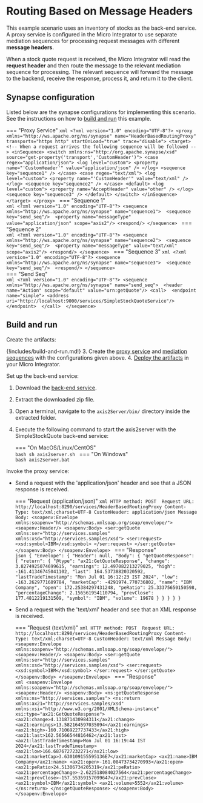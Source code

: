 # Routing Based on Message Headers

This example scenario uses an inventory of stocks as the back-end service. A proxy service is configured in the Micro Integrator to use separate mediation sequences for processing request messages with different **message headers**. 

When a stock quote request is received, the Micro Integrator will read the **request header** and then route the message to the relevant mediation sequence for processing. The relevant sequence will forward the message to the backend, receive the response, process it, and return it to the client.
    
## Synapse configuration
    
Listed below are the synapse configurations for implementing this scenario. See the instructions on how to [build and run](#build-and-run) this example.

=== "Proxy Service"
    ```xml
    <?xml version="1.0" encoding="UTF-8"?>
    <proxy xmlns="http://ws.apache.org/ns/synapse" name="HeaderBasedRoutingProxy" transports="https http" startOnLoad="true" trace="disable">
       <target>
          <!-- When a request arrives the following sequence will be followed -->
          <inSequence>
             <switch xmlns:ns="http://org.apache.synapse/xsd" source="get-property('transport','CustomHeader')">
                <case regex="application/json">
                   <log level="custom">
                      <property name="'CustomHeader'" value="application/json" />
                   </log>
                   <sequence key="sequence1" />
                </case>
                <case regex="text/xml">
                   <log level="custom">
                      <property name="'CustomHeader'" value="text/xml" />
                   </log>
                   <sequence key="sequence2" />
                </case>
                <default>
                   <log level="custom">
                      <property name="AcceptHeader" value="other" />
                   </log>
                   <sequence key="sequence3" />
                </default>
             </switch>
          </inSequence>
       </target>
    </proxy>
    ```
=== "Sequence 1"     
    ```xml
    <?xml version="1.0" encoding="UTF-8"?>
    <sequence xmlns="http://ws.apache.org/ns/synapse" name="sequence1"> 
            <sequence key="send_seq"/> 
            <property name="messageType" value="application/json" scope="axis2"/>
            <respond/>
    </sequence>
    ```
=== "Sequence 2"    
    ```xml
    <?xml version="1.0" encoding="UTF-8"?>
    <sequence xmlns="http://ws.apache.org/ns/synapse" name="sequence2"> 
            <sequence key="send_seq"/> 
            <property name="messageType" value="text/xml" scope="axis2"/>
            <respond/>
    </sequence>
    ```
=== "Sequence 3"
    ```xml
    <?xml version="1.0" encoding="UTF-8"?>
    <sequence xmlns="http://ws.apache.org/ns/synapse" name="sequence3"> 
            <sequence key="send_seq"/> 
            <respond/>
    </sequence>
    ```    
=== "Send Seq"     
    ```xml
    <?xml version="1.0" encoding="UTF-8"?>
    <sequence xmlns="http://ws.apache.org/ns/synapse" name="send_seq"> 
        <header name="Action" scope="default" value="urn:getQuote"/>
        <call> 
          <endpoint name="simple">
           <address uri="http://localhost:9000/services/SimpleStockQuoteService"/> 
          </endpoint> 
        </call> 
    </sequence>
    ```   

## Build and run

Create the artifacts:

{!includes/build-and-run.md!}
3. Create the [proxy service]({{base_path}}/develop/creating-artifacts/creating-a-proxy-service) and [mediation sequences]({{base_path}}/develop/creating-artifacts/creating-reusable-sequences) with the configurations given above.
4. [Deploy the artifacts]({{base_path}}/develop/deploy-artifacts) in your Micro Integrator.

Set up the back-end service:

1. Download the [back-end service](https://github.com/wso2-docs/WSO2_EI/blob/master/Back-End-Service/axis2Server.zip).
2. Extract the downloaded zip file.
3. Open a terminal, navigate to the `axis2Server/bin/` directory inside the extracted folder.
4. Execute the following command to start the axis2server with the SimpleStockQuote back-end service:

    === "On MacOS/Linux/CentOS"            
        ```bash
        sh axis2server.sh
        ```
    === "On Windows"        
        ```bash
        axis2server.bat
        ```

Invoke the proxy service:

- Send a request with the 'application/json' header and see that a JSON response is received.

    === "Request (application/json)"
        ```xml
        HTTP method: POST 
        Request URL: http://localhost:8290/services/HeaderBasedRoutingProxy
        Content-Type: text/xml;charset=UTF-8
        CustomHeader: application/json
        Message Body:
        <soapenv:Envelope xmlns:soapenv="http://schemas.xmlsoap.org/soap/envelope/">
           <soapenv:Header/>
           <soapenv:Body>
           <ser:getQuote xmlns:ser="http://services.samples" xmlns:xsd="http://services.samples/xsd">
                <ser:request>
                    <xsd:symbol>IBM</xsd:symbol>
                </ser:request>
            </ser:getQuote>
           </soapenv:Body>
        </soapenv:Envelope>
        ```
    === "Response"        
        ```json
        {
            "Envelope": {
                "Header": null,
                "Body": {
                    "getQuoteResponse": {
                        "return": {
                            "@type": "ax21:GetQuoteResponse",
                            "change": 3.8274925074699615,
                            "earnings": 12.497082213279025,
                            "high": -161.41346745041102,
                            "last": 164.53738820320592,
                            "lastTradeTimestamp": "Mon Jul 01 16:12:23 IST 2024",
                            "low": -163.2629771689784,
                            "marketCap": -4291974.770736802,
                            "name": "IBM Company",
                            "open": 172.25384297431248,
                            "peRatio": 25.33375650150598,
                            "percentageChange": 2.156561954110794,
                            "prevClose": 177.4812219131509,
                            "symbol": "IBM",
                            "volume": 19678
                        }
                    }
                }
            }
        }
        ```

- Send a request with the 'text/xml' header and see that an XML response is received.

    === "Request (text/xml)"
        ```xml
        HTTP method: POST 
        Request URL: http://localhost:8290/services/HeaderBasedRoutingProxy
        Content-Type: text/xml;charset=UTF-8
        CustomHeader: text/xml
        Message Body:
        <soapenv:Envelope xmlns:soapenv="http://schemas.xmlsoap.org/soap/envelope/">
           <soapenv:Header/>
           <soapenv:Body>
           <ser:getQuote xmlns:ser="http://services.samples" xmlns:xsd="http://services.samples/xsd">
                <ser:request>
                    <xsd:symbol>IBM</xsd:symbol>
                </ser:request>
            </ser:getQuote>
           </soapenv:Body>
        </soapenv:Envelope>
        ```
    === "Response"        
        ```xml
        <soapenv:Envelope xmlns:soapenv="http://schemas.xmlsoap.org/soap/envelope/">
            <soapenv:Header/>
            <soapenv:Body>
                <ns:getQuoteResponse xmlns:ns="http://services.samples">
                    <ns:return xmlns:ax21="http://services.samples/xsd" xmlns:xsi="http://www.w3.org/2001/XMLSchema-instance" xsi:type="ax21:GetQuoteResponse">
                        <ax21:change>4.131871430984311</ax21:change>
                        <ax21:earnings>13.582164597035094</ax21:earnings>
                        <ax21:high>-160.71069227737433</ax21:high>
                        <ax21:last>162.56566544816462</ax21:last>
                        <ax21:lastTradeTimestamp>Mon Jul 01 16:19:44 IST 2024</ax21:lastTradeTimestamp>
                        <ax21:low>166.6876727232271</ax21:low>
                        <ax21:marketCap>3.630109155595136E7</ax21:marketCap>
                        <ax21:name>IBM Company</ax21:name>
                        <ax21:open>-161.08473734270993</ax21:open>
                        <ax21:peRatio>24.51306734205319</ax21:peRatio>
                        <ax21:percentageChange>-2.622518084027564</ax21:percentageChange>
                        <ax21:prevClose>-157.55359157099647</ax21:prevClose>
                        <ax21:symbol>IBM</ax21:symbol>
                        <ax21:volume>5552</ax21:volume>
                    </ns:return>
                </ns:getQuoteResponse>
            </soapenv:Body>
        </soapenv:Envelope>
        ```
